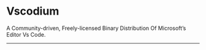 # Vscodium

A Community-driven, Freely-licensed Binary Distribution Of Microsoft’s Editor Vs Code.

---